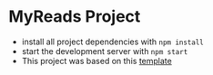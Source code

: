 # MyReads Project

* install all project dependencies with `npm install`
* start the development server with `npm start`
* This project was based on this [template](https://github.com/udacity/reactnd-project-myreads-starter)